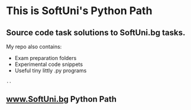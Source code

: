# This is SoftUni's Python Path 
## Source code task solutions to SoftUni.bg tasks. 

My repo also contains:
- Exam preparation folders
- Experimental code snippets
- Useful tiny littly .py programs

```
..
```
## www.SoftUni.bg Python Path
